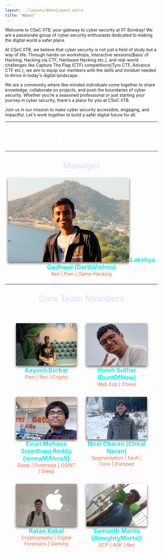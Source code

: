 ```yaml
---
layout: ../layouts/AboutLayout.astro
title: "About"
---
```


Welcome to CSeC IITB, your gateway to cyber security at IIT Bombay! We are a passionate group of cyber security enthusiasts dedicated to making the digital world a safer place.

At CSeC IITB, we believe that cyber security is not just a field of study but a way of life. Through hands-on workshops, interactive sessions(Basic of Hacking, Hacking via CTF, Hardware Hacking etc.), and real-world challenges like Capture The Flag (CTF) competitions(Tyro CTF, Advance CTF etc.), we aim to equip our members with the skills and mindset needed to thrive in today's digital landscape.

We are a community where like-minded individuals come together to share knowledge, collaborate on projects, and push the boundaries of cyber security. Whether you're a seasoned professional or just starting your journey in cyber security, there's a place for you at CSeC IITB.

Join us in our mission to make cyber security accessible, engaging, and impactful. Let's work together to build a safer digital future for all.

<div style="color: white; padding: 0rem; text-align: center;">

---
# <span style="font-size: 2rem; color: #ffffff;">Members</span>
---
## <span style="color: #E6E6FA; font-size: 1.75rem;">Manager</span>

<div style="margin: 1.5rem 0;">
  <img src="/public/team/Lakshya.jpeg" alt="Manager Image" style="width: 400px; box-shadow: 0 4px 8px rgba(0, 0, 0, 0.6);">
  <span style="margin-top: 1rem; color: #00F0F0; font-size: 1.25rem;"><b>Lakshya Gadhwal (DarthVishnu)</b></span><br>
  <span style="font-size: 1rem; color: #FF6347;">Rev | Pwn | Game Hacking</span>
</div>

---

## <span style="color: #E6E6FA; font-size: 1.75rem;">Core Team Members</span>

<div style="display: flex; flex-wrap: wrap; justify-content: center; gap: 2rem; margin-top: 2rem; padding: 2rem;">

  <!-- Team Member 1 -->
  <div style="width: 200px; text-align: center;">
    <img src="/public/team/Aayush.jpg" alt="Team Member 1" style="width: 200px; height: 140px; object-fit: cover; box-shadow: 0 4px 8px rgba(0, 0, 0, 0.6);">
    <span style="margin-top: 0.5rem; color: #00F0F0; font-size: 1.25rem"><b>Aayush Borkar</b></span><br>
    <span style="font-size: 1rem; color: #FF6347;">Pwn | Rev | Crypto</span>
  </div>

  <!-- Team Member 2 -->
  <div style="width: 200px; text-align: center;">
    <img src="/public/team/Harsh.jpg" alt="Team Member 1" style="width: 200px; height: 140px; object-fit: cover; box-shadow: 0 4px 8px rgba(0, 0, 0, 0.6);">
    <span style="margin-top: 0.5rem; color: #00F0F0; font-size: 1.25rem"><b>Harsh Suthar (DustOfNow)</b></span><br>
    <span style="font-size: 1rem; color: #FF6347;">Web Exp | Chess</span>
  </div>

  <!-- Team Member 3 -->
  <div style="width: 200px; text-align: center;">
    <img src="/public/team/Mohana.jpg" alt="Team Member 1" style="width: 200px; height: 140px; object-fit: cover; box-shadow: 0 4px 8px rgba(0, 0, 0, 0.6);">
    <span style="margin-top: 0.5rem; color: #00F0F0; font-size: 1.25rem"><b>Evuri Mohana Sreedhara Reddy (rennaMAhcuS)</b></span><br>
    <span style="font-size: 1rem; color: #FF6347;">Sleep | Forensics | OSINT | Sleep</span>
  </div>

  <!-- Team Member 4 -->
  <div style="width: 200px; text-align: center;">
    <img src="/public/team/Niral.jpeg" alt="Team Member 1" style="width: 200px; height: 140px; object-fit: cover; box-shadow: 0 4px 8px rgba(0, 0, 0, 0.6);">
    <span style="margin-top: 0.5rem; color: #00F0F0; font-size: 1.25rem"><b>Niral Charan (Chiral Naran)</b></span><br>
    <span style="font-size: 1rem; color: #FF6347;">Segmentation | Fault | Core | Dumped</span>
  </div>

  <!-- Team Member 5 -->
  <div style="width: 200px; text-align: center;">
    <img src="/public/team/Ratan.png" alt="Team Member 1" style="width: 200px; height: 140px; object-fit: cover; box-shadow: 0 4px 8px rgba(0, 0, 0, 0.6);">
    <span style="margin-top: 0.5rem; color: #00F0F0; font-size: 1.25rem"><b>Ratan Kokal</b></span><br>
    <span style="font-size: 1rem; color: #FF6347;">Cryptography | Digital Forensics | Gaming</span>
  </div>

  <!-- Team Member 6 -->
  <div style="width: 200px; text-align: center;">
    <img src="/public/team/Samanth.jpg" alt="Team Member 1" style="width: 200px; height: 140px; object-fit: cover; box-shadow: 0 4px 8px rgba(0, 0, 0, 0.6);">
    <span style="margin-top: 0.5rem; color: #00F0F0; font-size: 1.25rem"><b>Samanth Martis (AlmightyMortal)</b></span><br>
    <span style="font-size: 1rem; color: #FF6347;">SCP | 40K | Rev</span>
  </div>
</div>
</div>
